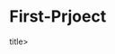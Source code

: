 # First-Prjoect 
<!doctype html>
<html>
<head>
  <title>First prjoect</title>title>
</head>
</html>
